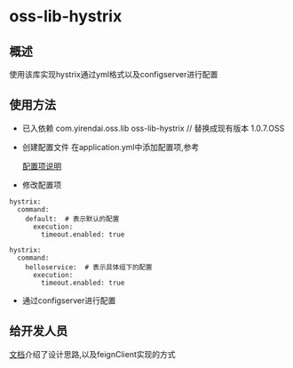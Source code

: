 
# oss-lib-hystrix

## 概述
使用该库实现hystrix通过yml格式以及configserver进行配置

## 使用方法
+ 已入依赖
        <dependency>
            <groupId>com.yirendai.oss.lib</groupId>
            <artifactId>oss-lib-hystrix</artifactId>
            // 替换成现有版本 <version>1.0.7.OSS</version>
        </dependency>

+ 创建配置文件
在application.yml中添加配置项,参考
   
    [配置项说明](src/main/site/markdown/CONFIG.md)

+ 修改配置项
```
hystrix:
  command:
    default:  # 表示默认的配置
      execution:
        timeout.enabled: true
```


```
hystrix:
  command:
    helloservice:  # 表示具体组下的配置
      execution:
        timeout.enabled: true
```

+ 通过configserver进行配置


## 给开发人员
[文档](src/main/site/markdown/MANUAL_FOR_DEV.md)介绍了设计思路,以及feignClient实现的方式
